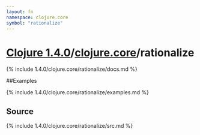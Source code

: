 ```yaml
---
layout: fn
namespace: clojure.core
symbol: "rationalize"
---
```


# [Clojure 1.4.0](../../)/[clojure.core](../)/rationalize

{% include 1.4.0/clojure.core/rationalize/docs.md %}

##Examples

{% include 1.4.0/clojure.core/rationalize/examples.md %}
## Source
{% include 1.4.0/clojure.core/rationalize/src.md %}

